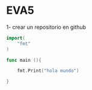# EVA5

1- crear un repositorio en github

```go
import(
	"fmt"
) 

func main (){

    fmt.Print("hola mundo")

}
```
